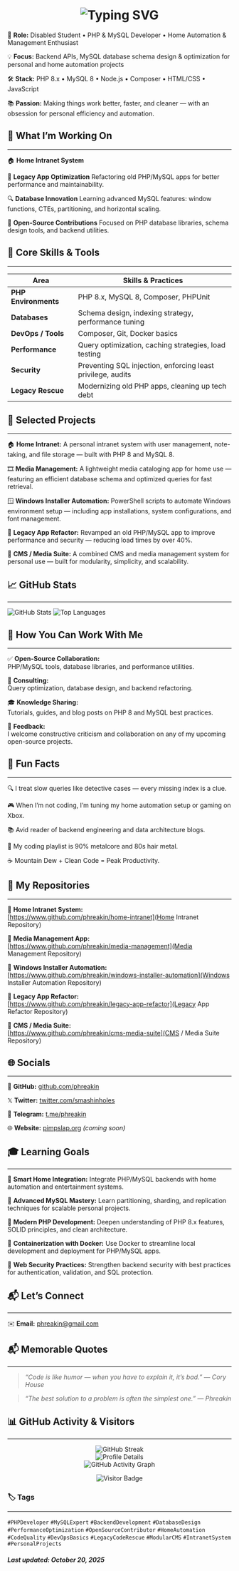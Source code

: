 <h1 align="center">
  <img src="https://readme-typing-svg.demolab.com?font=Fira+Code&weight=600&size=26&pause=1000&color=F8D866&center=true&vCenter=true&width=750&lines=Hi!%20I%27m%20Phreakin;PHP%20and%20MySQL%20Developer;Home%20Automation%20%26%20Management%20Developer;Windows%20Custom%20Scripts%20Developer" alt="Typing SVG" />
</h1>

🎯 **Role:**
Disabled Student • PHP & MySQL Developer • Home Automation & Management Enthusiast

💡 **Focus:**
Backend APIs, MySQL database schema design & optimization for personal and home automation projects

🛠️ **Stack:**
PHP 8.x • MySQL 8 • Node.js • Composer • HTML/CSS • JavaScript

📚 **Passion:**
Making things work better, faster, and cleaner — with an obsession for personal efficiency and automation.

## 🚀 What I’m Working On

---

🏠 **Home Intranet System**
[](https://)

🧠 **Legacy App Optimization**
Refactoring old PHP/MySQL apps for better performance and maintainability.

🔍 **Database Innovation**
Learning advanced MySQL features: window functions, CTEs, partitioning, and horizontal scaling.

🧩 **Open-Source Contributions**
Focused on PHP database libraries, schema design tools, and backend utilities.

## 🧩 Core Skills & Tools

---


| Area                 | Skills & Practices                                          |
| -------------------- | ----------------------------------------------------------- |
| **PHP Environments** | PHP 8.x, MySQL 8, Composer, PHPUnit                         |
| **Databases**        | Schema design, indexing strategy, performance tuning        |
| **DevOps / Tools**   | Composer, Git, Docker basics                                |
| **Performance**      | Query optimization, caching strategies, load testing        |
| **Security**         | Preventing SQL injection, enforcing least privilege, audits |
| **Legacy Rescue**    | Modernizing old PHP apps, cleaning up tech debt             |

## 📂 Selected Projects

---

🏠 **Home Intranet:**
A personal intranet system with user management, note-taking, and file storage — built with PHP 8 and MySQL 8.

🎞️ **Media Management:**
A lightweight media cataloging app for home use — featuring an efficient database schema and optimized queries for fast retrieval.

🪟 **Windows Installer Automation:**
PowerShell scripts to automate Windows environment setup — including app installations, system configurations, and font management.

🧱 **Legacy App Refactor:**
Revamped an old PHP/MySQL app to improve performance and security — reducing load times by over 40%.

🧩 **CMS / Media Suite:**
A combined CMS and media management system for personal use — built for modularity, simplicity, and scalability.

## 📈 GitHub Stats

---

![GitHub Stats](https://github-readme-stats.vercel.app/api?username=phreakin&show_icons=true&theme=radical)
![Top Languages](https://github-readme-stats.vercel.app/api/top-langs/?username=phreakin&layout=compact&theme=radical)

## 🤝 How You Can Work With Me

---

✅ **Open-Source Collaboration:**<br>
PHP/MySQL tools, database libraries, and performance utilities.

💼 **Consulting:**<br>
Query optimization, database design, and backend refactoring.

🎓 **Knowledge Sharing:**<br>
Tutorials, guides, and blog posts on PHP 8 and MySQL best practices.

📢 **Feedback:**<br>
I welcome constructive criticism and collaboration on any of my upcoming open-source projects.

## 🧠 Fun Facts

---

🔍 I treat slow queries like detective cases — every missing index is a clue.

🎮 When I’m not coding, I’m tuning my home automation setup or gaming on Xbox.

📚 Avid reader of backend engineering and data architecture blogs.

🎵 My coding playlist is 90% metalcore and 80s hair metal.

☕ Mountain Dew + Clean Code = Peak Productivity.

## 🔗 My Repositories

---

📂 **Home Intranet System:**<br>
[https://www.github.com/phreakin/home-intranet](Home Intranet Repository)

📂 **Media Management App:**<br>
[https://www.github.com/phreakin/media-management](Media Management Repository)

📂 **Windows Installer Automation:**<br>
[https://www.github.com/phreakin/windows-installer-automation](Windows Installer Automation Repository)

📂 **Legacy App Refactor:**<br>
[https://www.github.com/phreakin/legacy-app-refactor](Legacy App Refactor Repository)

📂 **CMS / Media Suite:**<br>
[https://www.github.com/phreakin/cms-media-suite](CMS / Media Suite Repository)

## 🌐 Socials

---

🐙 **GitHub:**
[github.com/phreakin](https://github.com/phreakin)

𝕏 **Twitter:**
[twitter.com/smashinholes](https://twitter.com/smashinholes)

💬 **Telegram:**
[t.me/phreakin](https://t.me/phreakin)

🌐 **Website:**
[pimpslap.org](https://pimpslap.org) *(coming soon)*

## 🎓 Learning Goals

---

🤖 **Smart Home Integration:**
Integrate PHP/MySQL backends with home automation and entertainment systems.

🧮 **Advanced MySQL Mastery:**
Learn partitioning, sharding, and replication techniques for scalable personal projects.

🧱 **Modern PHP Development:**
Deepen understanding of PHP 8.x features, SOLID principles, and clean architecture.

🐳 **Containerization with Docker:**
Use Docker to streamline local development and deployment for PHP/MySQL apps.

🔐 **Web Security Practices:**
Strengthen backend security with best practices for authentication, validation, and SQL protection.

## 📬 Let’s Connect

---

✉️ **Email:**
[phreakin@gmail.com](mailto:phreakin@gmail.com)

## 📬 Memorable Quotes

---

> _“Code is like humor — when you have to explain it, it’s bad.” — Cory House_

> _“The best solution to a problem is often the simplest one.” — Phreakin_

## 📊 GitHub Activity & Visitors

---

<p align="center">
  <img src="https://streak-stats.demolab.com?user=phreakin&theme=radical&hide_border=true&border_radius=5" alt="GitHub Streak" /><br>
  <img src="https://github-profile-summary-cards.vercel.app/api/cards/profile-details?username=phreakin&theme=radical" alt="Profile Details" /><br>
  <img src="https://github-readme-activity-graph.vercel.app/graph?username=phreakin&theme=redical&hide_border=true" alt="GitHub Activity Graph" />
</p>

<p align="center">
  <img src="https://api.visitorbadge.io/api/visitors?path=https%3A%2F%2Fwww.github.com%2Fphreakin&label=Profile+Views&labelColor=%230d1117&countColor=%23f8d866&style=flat-square" alt="Visitor Badge" />
</p>

### 🏷️ Tags

---

`#PHPDeveloper` `#MySQLExpert` `#BackendDevelopment` `#DatabaseDesign`
`#PerformanceOptimization` `#OpenSourceContributor` `#HomeAutomation`
`#CodeQuality` `#DevOpsBasics` `#LegacyCodeRescue` `#ModularCMS`
`#IntranetSystem` `#PersonalProjects`

#### _Last updated: October 20, 2025_
